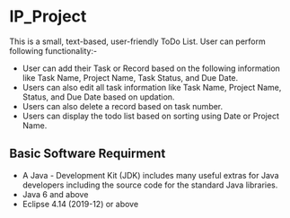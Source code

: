 # IP_Project
This is a small, text-based, user-friendly ToDo List. User can perform following functionality:-
- User can add their Task or Record based on the following information like Task Name, Project Name, Task Status, and Due Date. 
- Users can also edit all task information like Task Name, Project Name, Status, and Due Date based on updation. 
- Users can also delete a record based on task number. 
- Users can display the todo list based on sorting using Date or Project Name.

## Basic Software Requirment
- A Java - Development Kit (JDK) includes many useful extras for Java developers including the source code for the standard Java libraries.
- Java 6 and above
- Eclipse 4.14 (2019-12) or above
